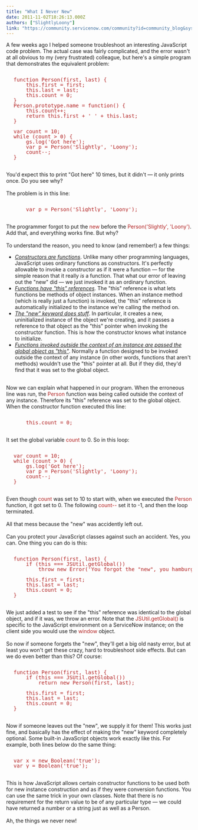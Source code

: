 ```yaml
---
title: "What I Never New"
date: 2011-11-02T18:26:13.000Z
authors: ["SlightlyLoony"]
link: "https://community.servicenow.com/community?id=community_blog&sys_id=666d2e29dbd0dbc01dcaf3231f961961"
---
```

<p><span class="asset-asset_lightbox-Small asset-align-right"><a href="/files/SlightlyLoony/angry_engineer.jpg" rel="lightbox"><img rel="lightbox" src="http://community.service-now.com/files/imagecache/Small/SlightlyLoony/angry_engineer.jpg" alt="" title="" class="imagecache imagecache-Small" /></a></span>A few weeks ago I helped someone troubleshoot an interesting JavaScript code problem. The actual case was fairly complicated, and the error wasn't at all obvious to my (very frustrated) colleague, but here's a simple program that demonstrates the equivalent problem:<br /><pre style="margin-left:20px;line-height:1;color:FireBrick;"><br />function Person(first, last) {<br />    this.first = first;<br />    this.last = last;<br />    this.count = 0;<br />}<br />Person.prototype.name = function() {<br />    this.count++;<br />    return this.first + ' ' + this.last;<br />}<br /><br />var count = 10;<br />while (count &gt; 0) {<br />    gs.log('Got here');<br />    var p = Person('Slightly', 'Loony');<br />    count--;<br />}<br /></pre><br />You'd expect this to print "Got here" 10 times, but it didn't — it only prints once. Do you see why?<br /><!--break--><br />The problem is in this line:<br /><pre style="margin-left:20px;line-height:1;color:FireBrick;"><br />    var p = Person('Slightly', 'Loony');<br /></pre><br />The programmer forgot to put the <span style="font-family=Courier;color:FireBrick;">new</span> before the <span style="font-family=Courier;color:FireBrick;">Person('Slightly', 'Loony')</span>. Add that, and everything works fine. But why?<br /><br />To understand the reason, you need to know (and remember!) a few things:<br /><ul><li><u><i>Constructors are functions</i></u>. Unlike many other programming languages, JavaScript uses ordinary functions as constructors. It's perfectly allowable to invoke a constructor as if it were a function — for the simple reason that it really <i>is</i> a function. That what our error of leaving out the "new" did — we just invoked it as an ordinary function.</li><li><u><i>Functions have "this" references</i></u>. The "this" reference is what lets functions be methods of object instances. When an instance method (which is really just a function) is invoked, the "this" reference is automatically initialized to the instance we're calling the method on.</li><li><u><i>The "new" keyword does stuff</i></u>. In particular, it creates a new, uninitialized instance of the object we're creating, and it passes a reference to that object as the "this" pointer when invoking the constructor function. This is how the constructor knows what instance to initialize.</li><li><u><i>Functions invoked outside the context of an instance are passed the global object as "this"</i></u>. Normally a function designed to be invoked outside the context of any instance (in other words, functions that aren't methods) wouldn't use the "this" pointer at all. But if they did, they'd find that it was set to the global object.</li></ul><br />Now we can explain what happened in our program. When the erroneous line was run, the <span style="font-family=Courier;color:FireBrick;">Person</span> function was being called outside the context of any instance. Therefore its "this" reference was set to the global object. When the constructor function executed this line:<br /><pre style="margin-left:20px;line-height:1;color:FireBrick;"><br />    this.count = 0;<br /></pre><br />It set the global variable <span style="font-family=Courier;color:FireBrick;">count</span> to 0. So in this loop:<br /><pre style="margin-left:20px;line-height:1;color:FireBrick;"><br />var count = 10;<br />while (count &gt; 0) {<br />    gs.log('Got here');<br />    var p = Person('Slightly', 'Loony');<br />    count--;<br />}<br /></pre><br />Even though <span style="font-family=Courier;color:FireBrick;">count</span> was set to 10 to start with, when we executed the <span style="font-family=Courier;color:FireBrick;">Person</span> function, it got set to 0. The following <span style="font-family=Courier;color:FireBrick;">count--</span> set it to -1, and then the loop terminated.<br /><br />All that mess because the "new" was accidently left out.<br /><br />Can you protect your JavaScript classes against such an accident. Yes, you can. One thing you can do is this:<br /><pre style="margin-left:20px;line-height:1;color:FireBrick;"><br />function Person(first, last) {<br />    if (this === JSUtil.getGlobal())<br />        throw new Error('You forgot the "new", you hamburger!');<br />   <br />    this.first = first;<br />    this.last = last;<br />    this.count = 0;<br />}<br /></pre><br />We just added a test to see if the "this" reference was identical to the global object, and if it was, we throw an error. Note that the <span style="font-family=Courier;color:FireBrick;">JSUtil.getGlobal()</span> is specific to the JavaScript environment on a ServiceNow instance; on the client side you would use the <span style="font-family=Courier;color:FireBrick;">window</span> object.<br /><br />So now if someone forgets the "new", they'll get a big old nasty error, but at least you won't get these crazy, hard to troubleshoot side effects. But can we do even better than this? Of course:<br /><pre style="margin-left:20px;line-height:1;color:FireBrick;"><br />function Person(first, last) {<br />    if (this === JSUtil.getGlobal())<br />        return new Person(first, last);<br />   <br />    this.first = first;<br />    this.last = last;<br />    this.count = 0;<br />}<br /></pre><br />Now if someone leaves out the "new", we supply it for them! This works just fine, and basically has the effect of making the "new" keyword completely optional. Some built-in JavaScript objects work exactly like this. For example, both lines below do the same thing:<br /><pre style="margin-left:20px;line-height:1;color:FireBrick;"><br />var x = new Boolean('true');<br />var y = Boolean('true');<br /></pre><br />This is how JavaScript allows certain constructor functions to be used both for new instance construction and as if they were conversion functions. You can use the same trick in your own classes. Note that there is no requirement for the return value to be of any particular type — we could have returned a number or a string just as well as a Person.<br /><br />Ah, the things we never new!</p>